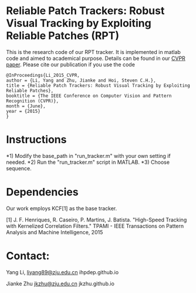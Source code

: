 # Reliable Patch Trackers: Robust Visual Tracking by Exploiting Reliable Patches (RPT)
This is the research code of our RPT tracker. It is implemented in matlab code and aimed to academical purpose. Details can be found in our [CVPR paper](https://github.com/ihpdep/ihpdep.github.io/raw/master/papers/cvpr15_rpt.pdf). Please cite our publication if you use the code

```
@InProceedings{Li_2015_CVPR,
author = {Li, Yang and Zhu, Jianke and Hoi, Steven C.H.},
title = {Reliable Patch Trackers: Robust Visual Tracking by Exploiting Reliable Patches},
booktitle = {The IEEE Conference on Computer Vision and Pattern Recognition (CVPR)},
month = {June},
year = {2015}
}
```

# Instructions
*1) Modify the base_path in "run_tracker.m" with your own setting if needed.
*2) Run the "run_tracker.m" script in MATLAB.
*3) Choose sequence.


# Dependencies
Our work employs KCF[1] as the base tracker.

[1] J. F. Henriques, R. Caseiro, P. Martins, J. Batista. "High-Speed Tracking with Kernelized Correlation Filters." TPAMI - IEEE Transactions on Pattern Analysis and Machine Intelligence, 2015


# Contact:
Yang Li,
liyang89@zju.edu.cn
ihpdep.github.io

Jianke Zhu
jkzhu@zju.edu.cn
jkzhu.github.io

